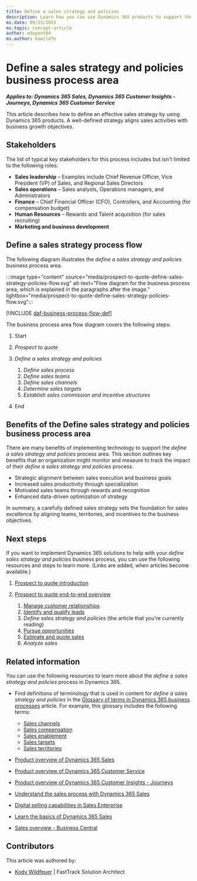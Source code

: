 ```yaml
---
title: Define a sales strategy and policies
description: Learn how you can use Dynamics 365 products to support the organization's business processes for defining a sales strategy and policies to align sales activities with business growth objectives.
ms.date: 09/23/2025
ms.topic: concept-article
author: edupont04
ms.author: kowildfe
---
```


# Define a sales strategy and policies business process area

***Applies to: Dynamics 365 Sales, Dynamics 365 Customer Insights - Journeys, Dynamics 365 Customer Service***

This article describes how to define an effective sales strategy by using Dynamics 365 products. A well-defined strategy aligns sales activities with business growth objectives.

## Stakeholders

The list of typical key stakeholders for this process includes but isn't limited to the following roles:

- **Sales leadership** – Examples include Chief Revenue Officer, Vice President (VP) of Sales, and Regional Sales Directors
- **Sales operations** – Sales analysts, Operations managers, and Administrators
- **Finance** – Chief Financial Officer (CFO), Controllers, and Accounting (for compensation budget)
- **Human Resources** – Rewards and Talent acquisition (for sales recruiting)
- **Marketing and business development**

## Define a sales strategy process flow

The following diagram illustrates the *define a sales strategy and policies* business process area.

:::image type="content" source="media/prospect-to-quote-define-sales-strategy-policies-flow.svg" alt-text="Flow diagram for the business process area, which is explained in the paragraphs after the image." lightbox="media/prospect-to-quote-define-sales-strategy-policies-flow.svg":::

[!INCLUDE [daf-business-process-flow-def](~/../shared-content/shared/guidance-includes/daf-business-process-flow-def.md)]

The business process area flow diagram covers the following steps:

1. Start
1. *Prospect to quote*
1. *Define a sales strategy and policies*

    1. *Define sales process*  
    1. *Define sales teams*
    1. *Define sales channels*
    1. *Determine sales targets*
    1. *Establish sales commission and incentive structures*

4. End

## Benefits of the Define sales strategy and policies business process area

There are many benefits of implementing technology to support the *define a sales strategy and policies* process area. This section outlines key benefits that an organization might monitor and measure to track the impact of their *define a sales strategy and policies* process.

- Strategic alignment between sales execution and business goals
- Increased sales productivity through specialization
- Motivated sales teams through rewards and recognition
- Enhanced data-driven optimization of strategy

In summary, a carefully defined sales strategy sets the foundation for sales excellence by aligning teams, territories, and incentives to the business objectives.

## Next steps

If you want to implement Dynamics 365 solutions to help with your *define sales strategy and policies* business process, you can use the following resources and steps to learn more. (Links are added, when articles become available.)

1. [Prospect to quote introduction](prospect-to-quote-introduction.md)
1. [Prospect to quote end-to-end overview](prospect-to-quote-overview.md)

    1. [Manage customer relationships](prospect-to-quote-manage-customer-relationships.md)  
    1. [Identify and qualify leads](prospect-to-quote-identify-qualify-leads.md)  
    1. *Define sales strategy and policies* (the article that you're currently reading)  
    1. [Pursue opportunities](prospect-to-quote-pursue-opportunities-overview.md)  
    1. [Estimate and quote sales](prospect-to-quote-estimate-quote-sales-overview.md)  
    1. *Analyze sales*

## Related information

You can use the following resources to learn more about the *define a sales strategy and policies* process in Dynamics 365.

- Find definitions of terminology that is used in content for *define a sales strategy and policies* in the [Glossary of terms in Dynamics 365 business processes](glossary.md) article. For example, this glossary includes the following terms:

  - [Sales channels](glossary.md#sales-channels)
  - [Sales compensation](glossary.md#sales-compensation)
  - [Sales enablement](glossary.md#sales-enablement)
  - [Sales targets](glossary.md#sales-targets)
  - [Sales territories](glossary.md#sales-territories)

- [Product overview of Dynamics 365 Sales](https://dynamics.microsoft.com/sales/overview/)
- [Product overview of Dynamics 365 Customer Service](https://dynamics.microsoft.com/customer-service/)
- [Product overview of Dynamics 365 Customer Insights - Journeys](https://dynamics.microsoft.com/marketing/)
- [Understand the sales process with Dynamics 365 Sales](/dynamics365/sales/nurture-sales-from-lead-order-sales)
- [Digital selling capabilities in Sales Enterprise](/dynamics365/sales/digital-selling)
- [Learn the basics of Dynamics 365 Sales](/dynamics365/sales/user-guide-learn-basics)
- [Sales overview - Business Central](/dynamics365/business-central/sales-manage-sales)  

<!-- ## Tags

*Products: Dynamics 365 Sales, Dynamics 365 Marketing, Dynamics 365 Customer Service Industries: All Roles: Sales, Marketing, Finance, Operations* -->

## Contributors

This article was authored by:

- [Kody Wildfeuer]( https://www.linkedin.com/in/kody-wildfeuer/) | FastTrack Solution Architect
